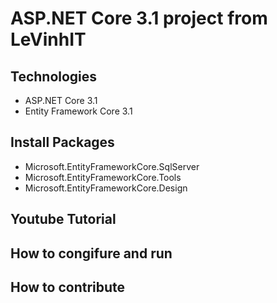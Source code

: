 # ASP.NET Core 3.1 project from LeVinhIT
## Technologies
- ASP.NET Core 3.1
- Entity Framework Core 3.1
## Install Packages
- Microsoft.EntityFrameworkCore.SqlServer
- Microsoft.EntityFrameworkCore.Tools
- Microsoft.EntityFrameworkCore.Design
## Youtube Tutorial
## How to congifure and run
## How to contribute